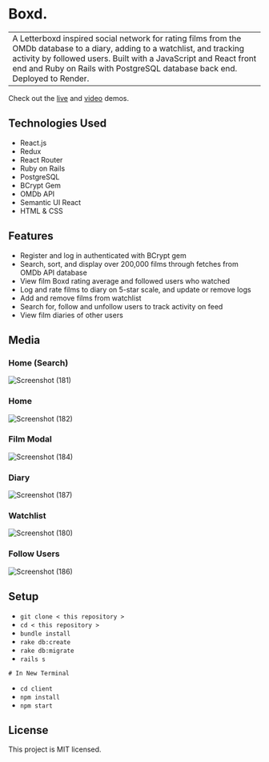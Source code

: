 # Boxd.
<table>
  <tr>
    <td>
A Letterboxd inspired social network for rating films from the OMDb database to a diary, adding to a watchlist, and tracking activity by followed users. Built with a JavaScript and React front end and Ruby on Rails with PostgreSQL database back end. Deployed to Render.   
    </td>
  </tr>
</table>

Check out the <a href="https://film-app.onrender.com/">live</a> and <a href="https://vimeo.com/922334242">video</a> demos.

## Technologies Used
- React.js
- Redux
- React Router
- Ruby on Rails
- PostgreSQL
- BCrypt Gem
- OMDb API
- Semantic UI React
- HTML & CSS

## Features
- Register and log in authenticated with BCrypt gem
- Search, sort, and display over 200,000 films through fetches from OMDb API database
- View film Boxd rating average and followed users who watched
- Log and rate films to diary on 5-star scale, and update or remove logs
- Add and remove films from watchlist
- Search for, follow and unfollow users to track activity on feed
- View film diaries of other users 

## Media 

### Home (Search)
![Screenshot (181)](https://github.com/ashhhlynn/film_app/assets/84604278/3615b1c8-f1e4-4b23-952b-bf79d1c7fc44)

### Home 
![Screenshot (182)](https://github.com/ashhhlynn/film_app/assets/84604278/eaaa741b-e4fe-4c8f-b733-e479429e28ec)

### Film Modal
![Screenshot (184)](https://github.com/ashhhlynn/film_app/assets/84604278/46fda5a6-2817-40a9-a799-04a084eb54d1)

### Diary
![Screenshot (187)](https://github.com/ashhhlynn/film_app/assets/84604278/8093a166-ec60-4259-b199-1a1fa69c5c6d)

### Watchlist
![Screenshot (180)](https://github.com/ashhhlynn/film_app/assets/84604278/3dfb4b18-ddb9-438b-a7d0-d640e60c0b6f)

### Follow Users
![Screenshot (186)](https://github.com/ashhhlynn/film_app/assets/84604278/349f37d5-56a2-4eb4-8e1a-277ac459bb68)

## Setup
- ` git clone < this repository > `
- ` cd < this repository > `
- ` bundle install `
- ` rake db:create `
- ` rake db:migrate `
- ` rails s `
  
` # In New Terminal `
- ` cd client `
- ` npm install `
- ` npm start `

## License 
This project is MIT licensed. 
